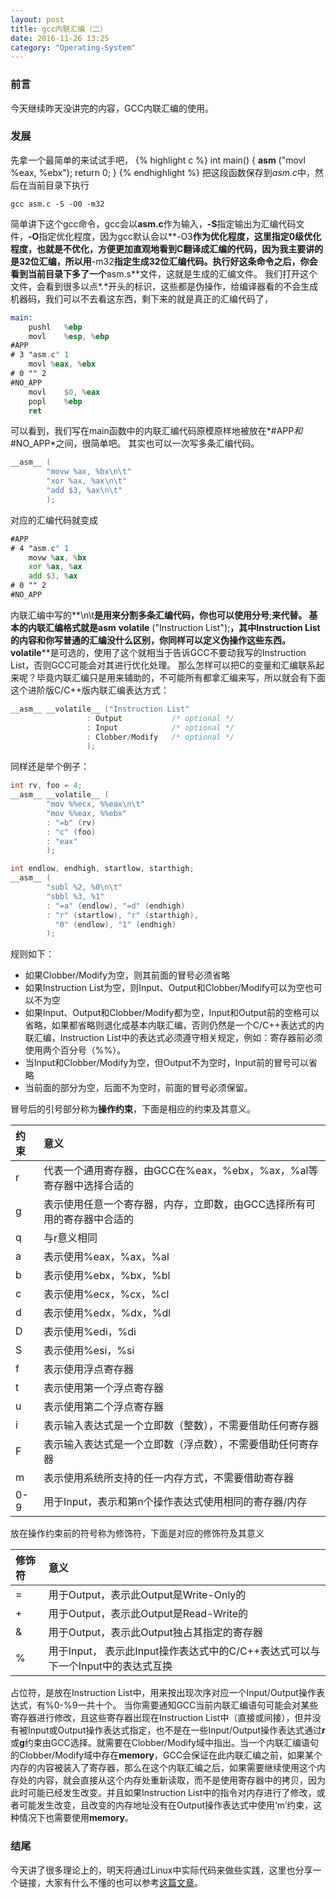 ```yaml
---
layout: post
title: gcc内联汇编（二）
date: 2016-11-26 13:25
category: "Operating-System"
---
```


### 前言
今天继续昨天没讲完的内容，GCC内联汇编的使用。

### 发展
先拿一个最简单的来试试手吧，
{% highlight c %}
int main()
{
    __asm__ ("movl %eax, %ebx");
    return 0;
}
{% endhighlight %}
把这段函数保存到*asm.c*中，然后在当前目录下执行

```shell
gcc asm.c -S -O0 -m32
```

简单讲下这个gcc命令，gcc会以**asm.c**作为输入，**-S**指定输出为汇编代码文件，**-O**指定优化程度，因为gcc默认会以**-O3**作为优化程度，这里指定0级优化程度，也就是不优化，方便更加直观地看到C翻译成汇编的代码，因为我主要讲的是32位汇编，所以用**-m32**指定生成32位汇编代码。执行好这条命令之后，你会看到当前目录下多了一个**asm.s**文件，这就是生成的汇编文件。
我们打开这个文件，会看到很多以点*.*开头的标识，这些都是伪操作，给编译器看的不会生成机器码，我们可以不去看这东西，剩下来的就是真正的汇编代码了，

```asm
main:
	pushl	%ebp
	movl	%esp, %ebp
#APP
# 3 "asm.c" 1
	movl %eax, %ebx
# 0 "" 2
#NO_APP
	movl	$0, %eax
	popl	%ebp
	ret
```

可以看到，我们写在main函数中的内联汇编代码原模原样地被放在*#APP*和*#NO_APP*之间，很简单吧。
其实也可以一次写多条汇编代码。

```c
__asm__ (
        "movw %ax, %bx\n\t"
        "xor %ax, %ax\n\t"
        "add $3, %ax\n\t"
        );
```

对应的汇编代码就变成

```asm
#APP
# 4 "asm.c" 1
	movw %ax, %bx
	xor %ax, %ax
	add $3, %ax
# 0 "" 2
#NO_APP
```

内联汇编中写的**\n\t**是用来分割多条汇编代码，你也可以使用分号**;**来代替。
基本的内联汇编格式就是**__asm__ __volatile__ ("Instruction List");**，其中Instruction List 的内容和你写普通的汇编没什么区别，你同样可以定义伪操作这些东西。**__volatile__**是可选的，使用了这个就相当于告诉GCC不要动我写的Instruction List，否则GCC可能会对其进行优化处理。
那么怎样可以把C的变量和汇编联系起来呢？毕竟内联汇编只是用来辅助的，不可能所有都拿汇编来写，所以就会有下面这个进阶版C/C++版内联汇编表达方式：

```c
__asm__ __volatile__ ("Instruction List"
                 : Output           /* optional */
                 : Input            /* optional */
                 : Clobber/Modify   /* optional */
                 );
```

同样还是举个例子：

```c
int rv, foo = 4;
__asm__ __volatile__ (
        "mov %%ecx, %%eax\n\t"
        "mov %%eax, %%ebx"
        : "=b" (rv)
        : "c" (foo)
        : "eax"
        );

int endlow, endhigh, startlow, starthigh;
__asm__ (
		"subl %2, %0\n\t"
        "sbbl %3, %1"
        : "=a" (endlow), "=d" (endhigh)
        : "r" (startlow), "r" (starthigh),
          "0" (endlow), "1" (endhigh)
        );
```

规则如下：

- 如果Clobber/Modify为空，则其前面的冒号必须省略
- 如果Instruction List为空，则Input、Output和Clobber/Modify可以为空也可以不为空
- 如果Input、Output和Clobber/Modify都为空，Input和Output前的空格可以省略，如果都省略则退化成基本内联汇编，否则仍然是一个C/C++表达式的内联汇编，Instruction List中的表达式必须遵守相关规定，例如：寄存器前必须使用两个百分号（%%）。
- 当Input和Clobber/Modify为空，但Output不为空时，Input前的冒号可以省略
- 当前面的部分为空，后面不为空时，前面的冒号必须保留。

冒号后的引号部分称为**操作约束**，下面是相应的约束及其意义。

| 约束 | 意义 |
|:----|:-----|
| r | 代表一个通用寄存器，由GCC在%eax，%ebx，%ax，%al等寄存器中选择合适的 |
| g | 表示使用任意一个寄存器，内存，立即数，由GCC选择所有可用的寄存器中合适的 |
| q | 与r意义相同 |
| a | 表示使用%eax，%ax，%al |
| b | 表示使用%ebx，%bx，%bl |
| c | 表示使用%ecx，%cx，%cl |
| d | 表示使用%edx，%dx，%dl |
| D | 表示使用%edi，%di |
| S | 表示使用%esi，%si |
| f | 表示使用浮点寄存器 |
| t | 表示使用第一个浮点寄存器 |
| u | 表示使用第二个浮点寄存器 |
| i | 表示输入表达式是一个立即数（整数），不需要借助任何寄存器 |
| F | 表示输入表达式是一个立即数（浮点数），不需要借助任何寄存器 |
| m | 表示使用系统所支持的任一内存方式，不需要借助寄存器 |
| 0-9 | 用于Input，表示和第n个操作表达式使用相同的寄存器/内存 |

放在操作约束前的符号称为修饰符，下面是对应的修饰符及其意义

| 修饰符 | 意义 |
|:------|:----|
| = | 用于Output，表示此Output是Write-Only的 |
| + | 用于Output，表示此Output是Read-Write的 |
| & | 用于Output，表示此Output独占其指定的寄存器 |
| % | 用于Input， 表示此Input操作表达式中的C/C++表达式可以与下一个Input中的表达式互换 |

占位符，是放在Instruction List中，用来按出现次序对应一个Input/Output操作表达式，有%0-%9一共十个。
当你需要通知GCC当前内联汇编语句可能会对某些寄存器进行修改，且这些寄存器出现在Instruction List中（直接或间接），但并没有被Input或Output操作表达式指定，也不是在一些Input/Output操作表达式通过**r**或**g**约束由GCC选择。就需要在Clobber/Modify域中指出。当一个内联汇编语句的Clobber/Modify域中存在**memory**，GCC会保证在此内联汇编之前，如果某个内存的内容被装入了寄存器，那么在这个内联汇编之后，如果需要继续使用这个内存处的内容，就会直接从这个内存处重新读取，而不是使用寄存器中的拷贝，因为此时可能已经发生改变。并且如果Instruction List中的指令对内存进行了修改，或者可能发生改变，且改变的内存地址没有在Output操作表达式中使用‘m’约束，这种情况下也需要使用**memory**。

### 结尾
今天讲了很多理论上的，明天将通过Linux中实际代码来做些实践，这里也分享一个链接，大家有什么不懂的也可以参考[这篇文章](http://mp.weixin.qq.com/s/-GaP7k5VNmjErE2r3g7Ppw)。